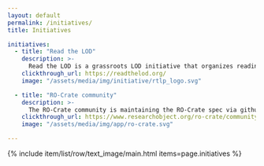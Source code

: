 ```yaml
---
layout: default
permalink: /initiatives/
title: Initiatives

initiatives:
  - title: "Read the LOD"
    description: >-
      Read the LOD is a grassroots LOD initiative that organizes reading-and-discussion clubs around relevant contemporary Linked Data and Semantic Web documents.
    clickthrough_url: https://readthelod.org/
    image: "/assets/media/img/initiative/rtlp_logo.svg"

  - title: "RO-Crate community"
    description: >-
      The RO-Crate community is maintaining the RO-Crate spec via github and regular gatherings.  These include keeping each other up to data of new ways of application, new surrounding development, or answering open questions.
    clickthrough_url: https://www.researchobject.org/ro-crate/community.html
    image: "/assets/media/img/app/ro-crate.svg"

---
```


{% include item/list/row/text_image/main.html items=page.initiatives %}